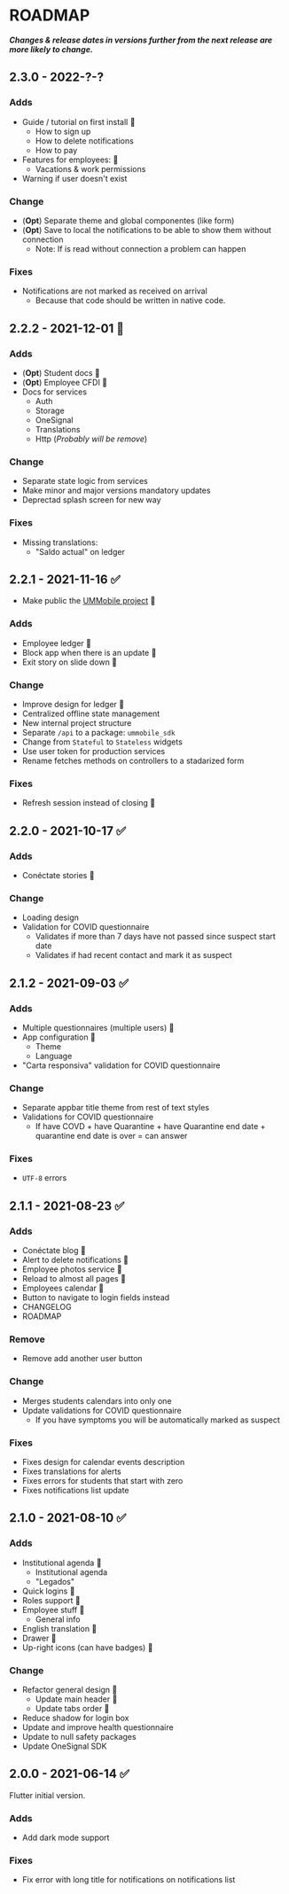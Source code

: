 # ROADMAP
_**Changes & release dates in versions further from the next release are more likely to change.**_

## 2.3.0 - 2022-?-?
### Adds
- Guide / tutorial on first install 🎉
  - How to sign up
  - How to delete notifications
  - How to pay
- Features for employees: 🎉
  - Vacations & work permissions
- Warning if user doesn't exist
### Change
- (**Opt**) Separate theme and global componentes (like form)
- (**Opt**) Save to local the notifications to be able to show them without connection
  - Note: If is read without connection a problem can happen
### Fixes
- Notifications are not marked as received on arrival
  - Because that code should be written in native code.

## 2.2.2 - 2021-12-01 🚧
### Adds
- (**Opt**) Student docs 🎉
- (**Opt**) Employee CFDI 🎉
- Docs for services
  - Auth
  - Storage
  - OneSignal
  - Translations
  - Http (_Probably will be remove_)
### Change
- Separate state logic from services
- Make minor and major versions mandatory updates
- Deprectad splash screen for new way
### Fixes
- Missing translations:
  - "Saldo actual" on ledger

## 2.2.1 - 2021-11-16 ✅
- Make public the [UMMobile project](https://github.com/UMMobile) 🎉
### Adds
- Employee ledger 🎉
- Block app when there is an update 🎉
- Exit story on slide down 🎉
### Change
- Improve design for ledger 🎉
- Centralized offline state management
- New internal project structure
- Separate `/api` to a package: `ummobile_sdk`
- Change from `Stateful` to `Stateless` widgets
- Use user token for production services
- Rename fetches methods on controllers to a stadarized form
### Fixes
- Refresh session instead of closing 🎉

## 2.2.0 - 2021-10-17 ✅
### Adds
- Conéctate stories 🎉
### Change
- Loading design
- Validation for COVID questionnaire
  - Validates if more than 7 days have not passed since suspect start date
  - Validates if had recent contact and mark it as suspect

## 2.1.2 - 2021-09-03 ✅
### Adds
- Multiple questionnaires (multiple users) 🎉
- App configuration 🎉
  - Theme
  - Language
- "Carta responsiva" validation for COVID questionnaire
### Change
- Separate appbar title theme from rest of text styles
- Validations for COVID questionnaire
  - If have COVD + have Quarantine + have Quarantine end date + quarantine end date is over = can answer
### Fixes
- `UTF-8` errors

## 2.1.1 - 2021-08-23 ✅
### Adds
- Conéctate blog 🎉
- Alert to delete notifications 🎉
- Employee photos service 🎉
- Reload to almost all pages 🎉
- Employees calendar 🎉
- Button to navigate to login fields instead
- CHANGELOG
- ROADMAP
### Remove
- Remove add another user button
### Change
- Merges students calendars into only one
- Update validations for COVID questionnaire
   - If you have symptoms you will be automatically marked as suspect
### Fixes
- Fixes design for calendar events description
- Fixes translations for alerts
- Fixes errors for students that start with zero
- Fixes notifications list update

## 2.1.0 - 2021-08-10 ✅
### Adds
- Institutional agenda 🎉
  - Institutional agenda
  - "Legados"
- Quick logins 🎉
- Roles support 🎉
- Employee stuff 🎉
  - General info
- English translation 🎉
- Drawer 🎉
- Up-right icons (can have badges) 🎉
### Change
- Refactor general design 🎉
  - Update main header 🎉
  - Update tabs order 🎉
- Reduce shadow for login box
- Update and improve health questionnaire
- Update to null safety packages
- Update OneSignal SDK

## 2.0.0 - 2021-06-14 ✅
Flutter initial version.
### Adds
- Add dark mode support
### Fixes
- Fix error with long title for notifications on notifications list